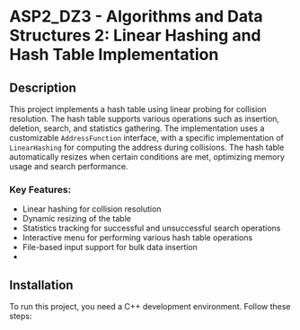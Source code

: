 # ASP2_DZ3 - Algorithms and Data Structures 2: Linear Hashing and Hash Table Implementation

## Description

This project implements a hash table using linear probing for collision resolution. The hash table supports various operations such as insertion, deletion, search, and statistics gathering. The implementation uses a customizable `AddressFunction` interface, with a specific implementation of `LinearHashing` for computing the address during collisions. The hash table automatically resizes when certain conditions are met, optimizing memory usage and search performance.

### Key Features:
- Linear hashing for collision resolution
- Dynamic resizing of the table
- Statistics tracking for successful and unsuccessful search operations
- Interactive menu for performing various hash table operations
- File-based input support for bulk data insertion
- 
## Installation

To run this project, you need a C++ development environment. Follow these steps:
